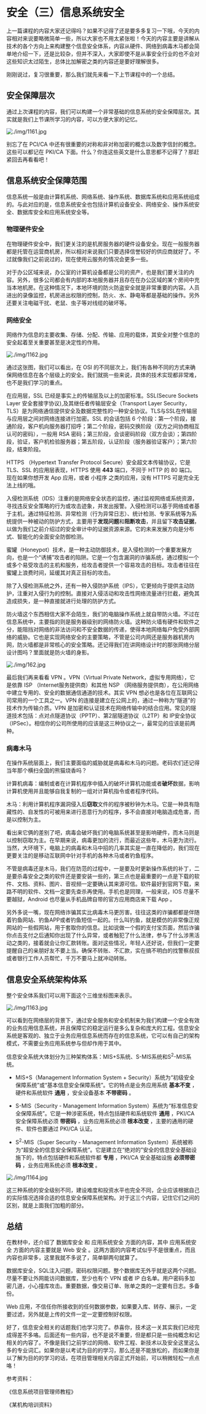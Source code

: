 # 安全（三）信息系统安全

上一篇课程的内容大家还记得吗？如果不记得了还是要多多复习一下哦，今天的内容相对来说要略微简单一些，所以大家也不用太紧张啦！今天的内容主要是讲解从技术的各个方向上来构建整个信息安全体系，内容从硬件、网络到病毒木马都会简单地介绍一下，还是比较杂，但并不深入，大家即使不是从事安全行业的也不会对这些知识太过陌生，总体比加解密之类的内容还是要好理解很多。

刚刚说过，复习很重要，那么我们就先来看一下上节课程中的一个总结。

## 安全保障层次

通过上次课程的内容，我们可以构建一个非常基础的信息系统的安全保障层次。其实就是我们上节课所学习的内容，可以方便大家的记忆。

![./img/1161.jpg](./img/1161.jpg)

别忘了在 PCI/CA 中还有很重要的对称和非对称加密的概念以及数字信封的概念。这些可以都记在 PKI/CA 下面。什么？你连这些英文是什么意思都不记得了？那赶紧回去再看看吧！

## 信息系统安全保障范围

信息系统一般是由计算机系统、网络系统、操作系统、数据库系统和应用系统组成的。与此对应的是，信息系统安全也包括计算机设备安全、网络安全、操作系统安全、数据库安全和应用系统安全等。

### 物理硬件安全

在物理硬件安全中，我们更关注的是机房服务器的硬件设备安全。现在一般服务器都是托管在运营商机房，所以相对来说我们只要选择信誉较好的供应商就好了。不过就像我们之前说过的，现在使用云服务的情况会更多一些。

对于办公区域来说，办公室的计算机设备都是公司的资产，也是我们要关注的内容。另外，很多公司都会有内部的本地服务器并且存在在办公区域的某个房间中充当本地机房。在这种情况下，本地环境的防火防盗安全就是非常重要的内容。人员进出的录像监控，机房进出权限的控制，防火、水、静电等都是基础的操作。另外还要关注电磁干扰、老鼠、虫子等对线缆的破坏等。

### 网络安全

网络作为信息的主要收集、存储、分配、传输、应用的载体，其安全对整个信息的安全起着至关重要甚至是决定性的作用。

![./img/1162.jpg](./img/1162.jpg)

通过这张图，我们可以看出，在 OSI 的不同层次上，我们有各种不同的方式来确保网络信息在各个层级上的安全。我们就挑一些来说，具体的技术实现都非常难，也不是我们学习的重点。

在应用层，SSL 已经是事实上的传输层及以上的加密标准。SSL(Secure Sockets Layer 安全套接字协议),及其继任者传输层安全（Transport Layer Security，TLS）是为网络通信提供安全及数据完整性的一种安全协议。TLS与SSL在传输层与应用层之间对网络连接进行加密。SSL 的会话包括 6 个阶段：第一个阶段，接通阶段，客户机向服务器打招呼；第二个阶段，密码交换阶段（双方之间协商相互认可的密码），一般用 RSA 密码；第三阶段，会谈密码阶段（双方会谈）；第四阶段，验证，客户机检验服务器；第五阶段，认证阶段（服务器验证客户）；第六阶段，结束阶段。

HTTPS （Hypertext Transfer Protocol Secure）安全超文本传输协议，它是 TLS、SSL 的应用层表现，HTTPS 使用 **443** 端口，不同于 HTTP 的 80 端口。现在如果你想开发 App 应用，或者 小程序 之类的应用，没有 HTTPS 可是完全无法上线的哦。

入侵检测系统（IDS）注重的是网络安全状态的监控，通过监视网络或系统资源，寻找违反安全策略的行为或攻击迹象，并发出报警。入侵检测可以基于网络或者基于主机，通过特征检测、异常检测（行为异常日志）、统计检测、专家系统等为系统提供一种被动的防护方式，主要用于**发现问题**和**阻断攻击**，并且留下**攻击证据**，以做为我们之前介绍过的安全审计中的证据资源来源。它的未来发展方向是分布式、智能化的全面安全防御检测。

蜜罐（Honeypot）技术，是一种主动防御技术，是入侵检测的一个重要发展方向，也是一个“诱捕”攻击者的陷阱。它是一个包含漏洞的诈骗系统，通过模拟一个或多个易受攻击的主机和服务，给攻击者提供一个容易攻击的目标。攻击者往往在蜜罐上浪费时间，延缓其对真正目标的攻击。

除了入侵检测系统之外，还有一种入侵防护系统（IPS），它更倾向于提供主动防护，注重对入侵行为的控制。直接对入侵活动和攻击性网络流量进行拦截，避免其造成损失，是一种直接就进行处理的防护方式。

防火墙这个东西相信大家不会陌生，我们的电脑操作系统上就自带防火墙。不过在信息系统中，主要指的则是服务器级别的网络防火墙。这种防火墙有硬件和软件之分，能阻挡对网络的非法访问和不安全数据的传递，使得本地网络每户免受外部网络的威胁。它也是实现网络安全的主要策略，不管是公司内网还是服务器机房内网，防火墙都是非常核心的安全策略。还记得我们在讲网络设计时的那张网络分层设计图吗？里面就是防火墙的身影。

![./img/162.jpg](./img/162.jpg)

最后我们再来看看 VPN 。VPN（Virtual Private Network，虚拟专用网络），它是依靠 ISP （Internet服务提供商）和其他 NSP （网络服务提供商），在公用网络中建立专用的、安全的数据通信通道的技术。其实 VPN 想必也是各位在互联网公司常用的一个工具之一。VPN 的连接是建立在公网上的，通过一种称为“隧道”的技术作为传输介质。VPN 是加密和认证技术在网络传输中的结合应用。常见的隧道技术包括：点对点隧道协议（PPTP）、第2层隧道协议（L2TP）和 IP安全协议（IPSec）。相信你的公司所使用的应该是这三种协议之一，最常见的应该是前两种。

### 病毒木马

在操作系统层面上，我们主要面临的威胁就是病毒和木马的问题。老码农们还记得当年那个横扫全国的熊猫烧香吗？

计算机病毒：编制或者在计算机程序中插入的破坏计算机功能或者**破坏**数据，影响计算机使用并且能够自我复制的一组对计算机指令或者程序代码。

木马：利用计算机程序漏洞侵入后**窃取**文件的程序被秒钟为木马。它是一种具有隐藏性的、自发性的可被用来进行恶意行为的程序，多不会直接对电脑造成危害，而是以控制为主。

看出来它俩的差别了吧，病毒会破坏我们的电脑系统甚至是影响硬件，而木马则是以控制窃取为主。在早期来说，病毒更加的流行，而最近这些年，木马更为流行。当然，大环境下，电脑上的病毒和木马中招的几率其实是一直在降低的，我们现在更要关注的是移动互联网中针对手机的各种木马或者钓鱼程序。

不管是病毒还是木马，我们在防范的过程中，一是要及时更新操作系统的补丁，二是要杀毒安全之类的软件还是要安装一些的，第三点也是最重要的一点是下载的软件、文档、资料、图片、音视频一定要确认其来源可信。软件最好到官网下载，来路不明的软件、文档一定要先查杀再使用。手机也是同理，一般来说，IOS 尽量不要越狱，Android 也尽量从手机品牌自带的官方应用商店来下载 App 。

另外多说一嘴，现在网络诈骗其实比病毒木马更厉害。往往这类的诈骗都都是伴随着钓鱼网站、钓鱼APP或者钓鱼短信一起的。什么叫钓鱼，就是模仿的非常像正规网站的一些假网站，用于套取你的信息。比如说做一个假的支付宝页面，然后诈骗你点击支付之后通知你出现了什么异常，或者触犯了什么法律，参与了什么涉黑活动之类的，接着就会让你汇款转账。面对这些情况，年轻人还好说，但我们一定要提醒自己的亲朋好友不要上当。确保不转账、不汇款，实在搞不明白的找警察叔叔或者银行工作人员帮忙，千万不要马上就冲动转账。

## 信息安全系统架构体系

整个安全体系我们可以用下面这个三维坐标图来表示。

![./img/1163.jpg](./img/1163.jpg)

可以看到在网络层的背景下，通过安全服务和安全机制来为我们构建一个安全有效的业务应用信息系统，并且保障它的稳定运行是多么复杂和庞大的工程。信息安全系统是客观的、独立于业务应用信息系统而存在的信息系统，它可以有自己的架构模式，不需要业务应用系统参与但却作用于其中。

信息安全系统大体划分为三种架构体系：MIS+S系统、S-MIS系统和S<sup>2</sup>-MIS系统。

- MIS+S（Management Information System + Security）系统为“初级安全保障系统”或“基本信息安全保障系统”。它的特点是业务应用系统 **基本不变** ，硬件和系统软件 **通用** ，安全设备基本 **不带密码** 。

- S-MIS（Security - Management Information System）系统为“标准信息安全保障系统”。它是一种涉密系统，特点包括硬件和系统软件 **通用** ，PKI/CA安全保障系统必须 **带密码** ，业务应用系统必须 **根本改变** ，主要的通用的硬件、软件也要通过 PKI/CA 认证。

- S<sup>2</sup>-MIS（Super Security - Management Information System）系统被称为“超安全的信息安全保障系统”。它是建立在“绝对的”安全的信息安全基础设施下的，特点包括硬件和系统软件都 **专用** ，PKI/CA 安全基础设施 **必须带密码** ，业务应用系统必须 **根本改变** 。

![./img/1164.jpg](./img/1164.jpg)

这三种系统的安全级别不同，建设难度和投资水平也完全不同，企业应该根据自己的实际情况选择合适的信息安全保障系统架构。对于这三个内容，记住它们之间的区别，就是上面我们加粗的部分。

## 总结

在教材中，还介绍了 数据库安全 和 应用系统安全 方面的内容，其中 应用系统安全 方面的内容主要就是 Web 安全 。这两方面的内容考试似乎不是很重点，而且内容也非常多，这里我就不多说了，简单聊两句就算了。

数据库安全，SQL注入问题，密码权限问题。整个数据库无外乎就是这两个问题。尽量不要让外网能访问数据库，至少也有个 VPN 或者 IP 白名单。用户密码多加密几道，小心撞库攻击。重要数据，像交易订单、账单之类的一定要有日志。多备份。

Web 应用，不信任你所接收到的任何数据参数，如果要入库、转存、展示，一定要过滤，另外就是上传的文件一定一定要控制好权限。

好了，信息安全相关的话题我们也学习完了。恭喜你，技术这一关其实我们已经完成得差不多咯。后面还有一些内容，也不是说不重要，但是都只是一些纯概念和记相关的内容了。不像是我们之前学过的网络、软件工程、新技术以及安全这里这么多的专业词汇。如果你是以考试为目的的学习，那么还是不能放松的，而如果你是以了解为目的的学习的话，在项目管理相关内容正式开始前，可以稍微轻松一点点咯！

参考资料：

《信息系统项目管理师教程》

《某机构培训资料》